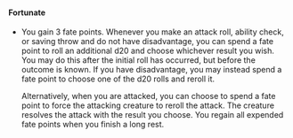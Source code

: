#### Fortunate

- You gain 3 fate points.
  Whenever you make an attack roll, ability check, or saving throw and do not have disadvantage, you can spend a fate point to roll an additional d20 and choose whichever result you wish.
  You may do this after the initial roll has occurred, but before the outcome is known.
  If you have disadvantage, you may instead spend a fate point to choose one of the d20 rolls and reroll it.

  Alternatively, when you are attacked, you can choose to spend a fate point to force the attacking creature to reroll the attack.
  The creature resolves the attack with the result you choose.
  You regain all expended fate points when you finish a long rest.
